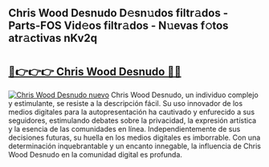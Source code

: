 ## Chris Wood Desnudo D𝚎sn𝚞dos filtr𝚊dos - Parts-FOS Vid𝚎os filtr𝚊dos - N𝚞evas f𝚘tos atr𝚊ctivas nKv2q

# <h2><a href="http://mb2noc.tromn.icu/?c=Chris+Wood+Desnudo">🔗👉👉👉 Chris Wood Desnudo 🔗🔗</a></h2>

[![Chris Wood Desnudo nuevo](https://i.imgur.com/pEAQMta.gif)](http://mb2noc.tromn.icu/?c=Chris+Wood+Desnudo)
Chris Wood Desnudo, un individuo complejo y estimulante, se resiste a la descripción fácil. Su uso innovador de los medios digitales para la autopresentación ha cautivado y enfurecido a sus seguidores, estimulando debates sobre la privacidad, la expresión artística y la esencia de las comunidades en línea. Independientemente de sus decisiones futuras, su huella en los medios digitales es imborrable. Con una determinación inquebrantable y un encanto innegable, la influencia de Chris Wood Desnudo en la comunidad digital es profunda.
